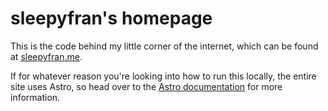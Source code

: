 # sleepyfran's homepage

This is the code behind my little corner of the internet, which can be found at [sleepyfran.me](https://sleepyfran.me).

If for whatever reason you're looking into how to run this locally, the entire site uses Astro, so head over to the [Astro documentation](https://docs.astro.build/) for more information.
